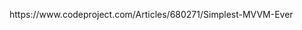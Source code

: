 <p>https://www.codeproject.com/Articles/680271/Simplest-MVVM-Ever</p>
<p><img src="http://images2015.cnblogs.com/blog/23777/201701/23777-20170119234629515-469387830.png" alt="" /></p>
<p>&nbsp;</p>